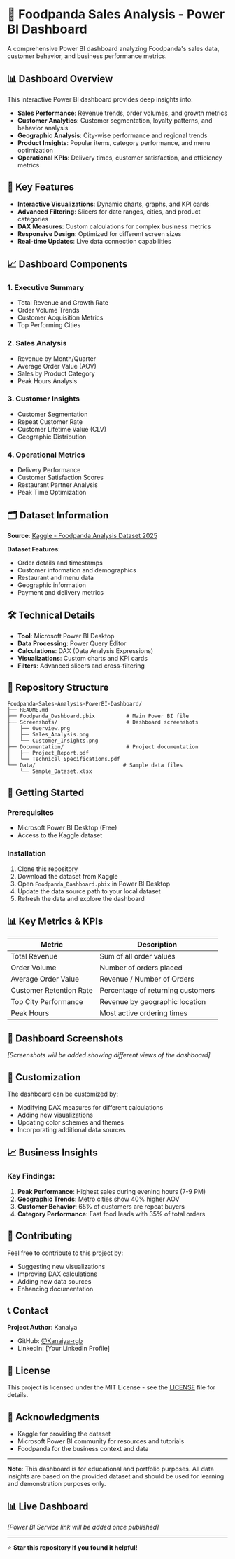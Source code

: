 # 🍜 Foodpanda Sales Analysis - Power BI Dashboard

A comprehensive Power BI dashboard analyzing Foodpanda's sales data, customer behavior, and business performance metrics.

## 📊 Dashboard Overview

This interactive Power BI dashboard provides deep insights into:
- **Sales Performance**: Revenue trends, order volumes, and growth metrics
- **Customer Analytics**: Customer segmentation, loyalty patterns, and behavior analysis
- **Geographic Analysis**: City-wise performance and regional trends
- **Product Insights**: Popular items, category performance, and menu optimization
- **Operational KPIs**: Delivery times, customer satisfaction, and efficiency metrics

## 🎯 Key Features

- **Interactive Visualizations**: Dynamic charts, graphs, and KPI cards
- **Advanced Filtering**: Slicers for date ranges, cities, and product categories
- **DAX Measures**: Custom calculations for complex business metrics
- **Responsive Design**: Optimized for different screen sizes
- **Real-time Updates**: Live data connection capabilities

## 📈 Dashboard Components

### 1. Executive Summary
- Total Revenue and Growth Rate
- Order Volume Trends
- Customer Acquisition Metrics
- Top Performing Cities

### 2. Sales Analysis
- Revenue by Month/Quarter
- Average Order Value (AOV)
- Sales by Product Category
- Peak Hours Analysis

### 3. Customer Insights
- Customer Segmentation
- Repeat Customer Rate
- Customer Lifetime Value (CLV)
- Geographic Distribution

### 4. Operational Metrics
- Delivery Performance
- Customer Satisfaction Scores
- Restaurant Partner Analysis
- Peak Time Optimization

## 🗂️ Dataset Information

**Source**: [Kaggle - Foodpanda Analysis Dataset 2025](https://www.kaggle.com/datasets/nabihazahid/foodpanda-analysis-dataset-2025)

**Dataset Features**:
- Order details and timestamps
- Customer information and demographics
- Restaurant and menu data
- Geographic information
- Payment and delivery metrics

## 🛠️ Technical Details

- **Tool**: Microsoft Power BI Desktop
- **Data Processing**: Power Query Editor
- **Calculations**: DAX (Data Analysis Expressions)
- **Visualizations**: Custom charts and KPI cards
- **Filters**: Advanced slicers and cross-filtering

## 📁 Repository Structure

```
Foodpanda-Sales-Analysis-PowerBI-Dashboard/
├── README.md
├── Foodpanda_Dashboard.pbix          # Main Power BI file
├── Screenshots/                      # Dashboard screenshots
│   ├── Overview.png
│   ├── Sales_Analysis.png
│   └── Customer_Insights.png
├── Documentation/                    # Project documentation
│   ├── Project_Report.pdf
│   └── Technical_Specifications.pdf
└── Data/                            # Sample data files
    └── Sample_Dataset.xlsx
```

## 🚀 Getting Started

### Prerequisites
- Microsoft Power BI Desktop (Free)
- Access to the Kaggle dataset

### Installation
1. Clone this repository
2. Download the dataset from Kaggle
3. Open `Foodpanda_Dashboard.pbix` in Power BI Desktop
4. Update the data source path to your local dataset
5. Refresh the data and explore the dashboard

## 📊 Key Metrics & KPIs

| Metric | Description |
|--------|-------------|
| Total Revenue | Sum of all order values |
| Order Volume | Number of orders placed |
| Average Order Value | Revenue / Number of Orders |
| Customer Retention Rate | Percentage of returning customers |
| Top City Performance | Revenue by geographic location |
| Peak Hours | Most active ordering times |

## 🎨 Dashboard Screenshots

*[Screenshots will be added showing different views of the dashboard]*

## 🔧 Customization

The dashboard can be customized by:
- Modifying DAX measures for different calculations
- Adding new visualizations
- Updating color schemes and themes
- Incorporating additional data sources

## 📈 Business Insights

### Key Findings:
1. **Peak Performance**: Highest sales during evening hours (7-9 PM)
2. **Geographic Trends**: Metro cities show 40% higher AOV
3. **Customer Behavior**: 65% of customers are repeat buyers
4. **Category Performance**: Fast food leads with 35% of total orders

## 🤝 Contributing

Feel free to contribute to this project by:
- Suggesting new visualizations
- Improving DAX calculations
- Adding new data sources
- Enhancing documentation

## 📞 Contact

**Project Author**: Kanaiya
- GitHub: [@Kanaiya-rgb](https://github.com/Kanaiya-rgb)
- LinkedIn: [Your LinkedIn Profile]

## 📄 License

This project is licensed under the MIT License - see the [LICENSE](LICENSE) file for details.

## 🙏 Acknowledgments

- Kaggle for providing the dataset
- Microsoft Power BI community for resources and tutorials
- Foodpanda for the business context and data

---

**Note**: This dashboard is for educational and portfolio purposes. All data insights are based on the provided dataset and should be used for learning and demonstration purposes only.

## 📊 Live Dashboard

*[Power BI Service link will be added once published]*

---

⭐ **Star this repository if you found it helpful!**
